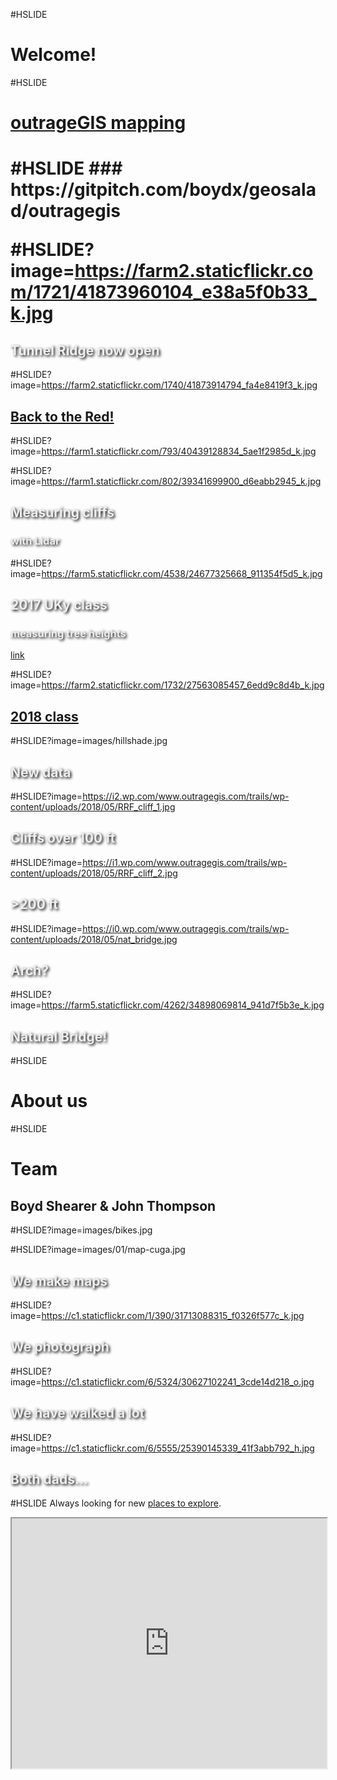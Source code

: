 #HSLIDE
# Welcome!

#HSLIDE
<h1><a href="https://outrageGIS.com" target="blank">outrageGIS mapping</a><h1>
#HSLIDE
### https://gitpitch.com/boydx/geosalad/outragegis



#HSLIDE?image=https://farm2.staticflickr.com/1721/41873960104_e38a5f0b33_k.jpg
<h2 style="color:#eee;text-shadow: 2px 2px 4px #000;">Tunnel Ridge now open</h2>

#HSLIDE?image=https://farm2.staticflickr.com/1740/41873914794_fa4e8419f3_k.jpg
<a href="https://outragegis.com/gorge" target="blank"><h2>Back to the Red!</h2></a>

#HSLIDE?image=https://farm1.staticflickr.com/793/40439128834_5ae1f2985d_k.jpg

#HSLIDE?image=https://farm1.staticflickr.com/802/39341699900_d6eabb2945_k.jpg
<h2 style="color:#eee;text-shadow: 2px 2px 4px #000;">Measuring cliffs</h2>
<h3 style="color:#eee;text-shadow: 2px 2px 4px #000;">with Lidar</h3>

#HSLIDE?image=https://farm5.staticflickr.com/4538/24677325668_911354f5d5_k.jpg
<h2 style="color:#eee;text-shadow: 2px 2px 4px #000;">2017 UKy class</h2>
<h3 style="color:#eee;text-shadow: 2px 2px 4px #000;">measuring tree heights</h3>
<a href="https://rvirto01.github.io/NRE355_Tree_canopy_study/north_limestone/index.html">link</a>

#HSLIDE?image=https://farm2.staticflickr.com/1732/27563085457_6edd9c8d4b_k.jpg
<a href="https://www.outragegis.com/trails/2018/05/21/red-river-gorge-map-update/" target="blank"><h2>2018 class</h2></a>

#HSLIDE?image=images/hillshade.jpg
<h2 style="color:#eee;text-shadow: 2px 2px 4px #000;">New data</h2>

#HSLIDE?image=https://i2.wp.com/www.outragegis.com/trails/wp-content/uploads/2018/05/RRF_cliff_1.jpg
<h2 style="color:#eee;text-shadow: 2px 2px 4px #000;">Cliffs over 100 ft</h2>

#HSLIDE?image=https://i1.wp.com/www.outragegis.com/trails/wp-content/uploads/2018/05/RRF_cliff_2.jpg
<h2 style="color:#eee;text-shadow: 2px 2px 4px #000;">>200 ft</h2>

#HSLIDE?image=https://i0.wp.com/www.outragegis.com/trails/wp-content/uploads/2018/05/nat_bridge.jpg
<h2 style="color:#eee;text-shadow: 2px 2px 4px #000;">Arch?</h2>

#HSLIDE?image=https://farm5.staticflickr.com/4262/34898069814_941d7f5b3e_k.jpg
<h2 style="color:#eee;text-shadow: 2px 2px 4px #000;">Natural Bridge!</h2>



#HSLIDE
# About us

#HSLIDE
# Team
## Boyd Shearer & John Thompson

#HSLIDE?image=images/bikes.jpg

#HSLIDE?image=images/01/map-cuga.jpg
<h2 style="color:#eee;text-shadow: 2px 2px 4px #000;">We make maps</h2>


#HSLIDE?image=https://c1.staticflickr.com/1/390/31713088315_f0326f577c_k.jpg
<h2 style="color:#eee;text-shadow: 2px 2px 4px #000;">We photograph</h2>

#HSLIDE?image=https://c1.staticflickr.com/6/5324/30627102241_3cde14d218_o.jpg
<h2 style="color:#eee;text-shadow: 2px 2px 4px #000;">We have walked a lot</h2>

#HSLIDE?image=https://c1.staticflickr.com/6/5555/25390145339_41f3abb792_h.jpg
<h2 style="color:#eee;text-shadow: 2px 2px 4px #000;">Both dads...</h2>

#HSLIDE
Always looking for new [places to explore](https://outragegis.com/maps/bluegrass/).
<iframe src="https://outragegis.com/maps/bluegrass/" width="100%" height="400px"></frame>




#HSLIDE
# History
<a href="https://web.archive.org/web/20000531221159/http://outragegis.com/" target="blank">2000</a> | <a href="https://web.archive.org/web/20090403025358/http://outragegis.com/" target="blank">2009</a> | <a href="https://web.archive.org/web/20090401000000*/http://outragegis.com/" target="blank">Totally wayback</a>

#HSLIDE?image=https://farm8.staticflickr.com/7767/27221655082_08a04acbb5_h.jpg
# Gorge

<!-- #HSLIDE?image=http://pixel.outragegis.com/d/3840-2/acg.jpg
<a href="https://outragegis.com/gorge/index.html" target="blank"><h2>Gorge 2001</h2></a> -->

#HSLIDE?image=images/rrg-elevation.jpg

<!-- #HSLIDE?image=http://pixel.outragegis.com/d/3892-4/aac.jpg -->

#HSLIDE?image=images/Sample-5th_Ed-RRG-CliftyWil.jpg

#HSLIDE
## Weather stations
<a href="https://www.outragegis.com/weather/" target="blank"><h3>Can I take it?</h3></a>
<a href="https://github.com/boydx/outrageGIS-weather-stations" target="blank">repo</a>

#HSLIDE
## Future?
<a href="https://www.sheltoweetrace.com" target="blank"><h3>Web mapping</h3></a>








#HSLIDE
<h1><a href="https://outrageGIS.com/about" target="blank">About us</a><h1>
